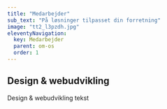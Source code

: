 ```yaml
---
title: "Medarbejder"
sub_text: "På løsninger tilpasset din forretning"
image: "tt2_l3pzdh.jpg"
eleventyNavigation:
  key: Medarbejder
  parent: om-os
  order: 1
---
```


## Design & webudvikling

Design & webudvikling tekst